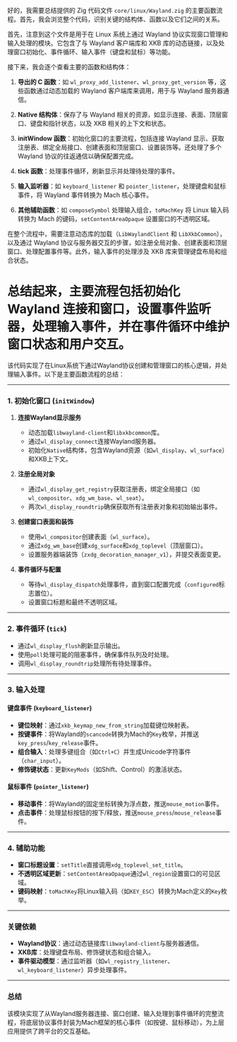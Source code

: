 好的，我需要总结提供的 Zig 代码文件 `core/linux/Wayland.zig` 的主要函数流程。首先，我会浏览整个代码，识别关键的结构体、函数以及它们之间的关系。

首先，注意到这个文件是用于在 Linux 系统上通过 Wayland 协议实现窗口管理和输入处理的模块。它包含了与 Wayland 客户端库和 XKB 库的动态链接，以及处理窗口初始化、事件循环、输入事件（键盘和鼠标）等功能。

接下来，我会逐个查看主要的函数和结构体：

1. **导出的 C 函数**：如 `wl_proxy_add_listener`、`wl_proxy_get_version` 等，这些函数通过动态加载的 Wayland 客户端库来调用，用于与 Wayland 服务器通信。

2. **Native 结构体**：保存了与 Wayland 相关的资源，如显示连接、表面、顶层窗口、键盘和指针状态，以及 XKB 相关的上下文和状态。

3. **initWindow 函数**：初始化窗口的主要流程，包括连接 Wayland 显示、获取注册表、绑定全局接口、创建表面和顶层窗口、设置装饰等。还处理了多个 Wayland 协议的往返通信以确保配置完成。

4. **tick 函数**：处理事件循环，刷新显示并处理待处理的事件。

5. **输入监听器**：如 `keyboard_listener` 和 `pointer_listener`，处理键盘和鼠标事件，将 Wayland 事件转换为 Mach 核心事件。

6. **其他辅助函数**：如 `composeSymbol` 处理输入组合，`toMachKey` 将 Linux 输入码转换为 Mach 的键码，`setContentAreaOpaque` 设置窗口的不透明区域。

在整个流程中，需要注意动态库的加载（`LibWaylandClient` 和 `LibXkbCommon`），以及通过 Wayland 协议与服务器交互的步骤，如注册全局对象、创建表面和顶层窗口、处理配置事件等。此外，输入事件的处理涉及 XKB 库来管理键盘布局和组合状态。

总结起来，主要流程包括初始化 Wayland 连接和窗口，设置事件监听器，处理输入事件，并在事件循环中维护窗口状态和用户交互。
================================================
该代码实现了在Linux系统下通过Wayland协议创建和管理窗口的核心逻辑，并处理输入事件。以下是主要函数流程的总结：

---

### **1. 初始化窗口 (`initWindow`)**
1. **连接Wayland显示服务**  
   - 动态加载`libwayland-client`和`libxkbcommon`库。
   - 通过`wl_display_connect`连接Wayland服务器。
   - 初始化`Native`结构体，包含Wayland资源（如`wl_display`、`wl_surface`）和XKB上下文。

2. **注册全局对象**  
   - 通过`wl_display_get_registry`获取注册表，绑定全局接口（如`wl_compositor`、`xdg_wm_base`、`wl_seat`）。
   - 两次`wl_display_roundtrip`确保获取所有注册表对象和初始输出事件。

3. **创建窗口表面和装饰**  
   - 使用`wl_compositor`创建表面（`wl_surface`）。
   - 通过`xdg_wm_base`创建`xdg_surface`和`xdg_toplevel`（顶层窗口）。
   - 设置服务器端装饰（`zxdg_decoration_manager_v1`），并提交表面变更。

4. **事件循环与配置**  
   - 等待`wl_display_dispatch`处理事件，直到窗口配置完成（`configured`标志置位）。
   - 设置窗口标题和最终不透明区域。

---

### **2. 事件循环 (`tick`)**  
- 通过`wl_display_flush`刷新显示输出。
- 使用`poll`处理可能的阻塞事件，确保事件队列及时处理。
- 调用`wl_display_roundtrip`处理所有待处理事件。

---

### **3. 输入处理**
#### **键盘事件 (`keyboard_listener`)**  
- **键位映射**：通过`xkb_keymap_new_from_string`加载键位映射表。
- **按键事件**：将Wayland的`scancode`转换为Mach的`Key`枚举，并推送`key_press`/`key_release`事件。
- **组合输入**：处理多键组合（如`Ctrl+C`）并生成Unicode字符事件（`char_input`）。
- **修饰键状态**：更新`KeyMods`（如Shift、Control）的激活状态。

#### **鼠标事件 (`pointer_listener`)**  
- **移动事件**：将Wayland的固定坐标转换为浮点数，推送`mouse_motion`事件。
- **点击事件**：处理鼠标按钮的按下/释放，推送`mouse_press`/`mouse_release`事件。

---

### **4. 辅助功能**
- **窗口标题设置**：`setTitle`直接调用`xdg_toplevel_set_title`。
- **不透明区域更新**：`setContentAreaOpaque`通过`wl_region`设置窗口的可见区域。
- **键码映射**：`toMachKey`将Linux输入码（如`KEY_ESC`）转换为Mach定义的`Key`枚举。

---

### **关键依赖**
- **Wayland协议**：通过动态链接库`libwayland-client`与服务器通信。
- **XKB库**：处理键盘布局、修饰键状态和组合输入。
- **事件驱动模型**：通过监听器（如`wl_registry_listener`、`wl_keyboard_listener`）异步处理事件。

---

### **总结**
该模块实现了从Wayland服务器连接、窗口创建、输入处理到事件循环的完整流程，将底层协议事件封装为Mach框架的核心事件（如按键、鼠标移动），为上层应用提供了跨平台的交互基础。